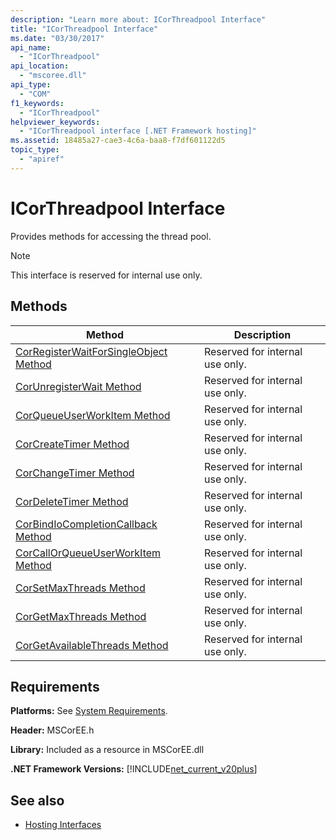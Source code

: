 ```yaml
---
description: "Learn more about: ICorThreadpool Interface"
title: "ICorThreadpool Interface"
ms.date: "03/30/2017"
api_name: 
  - "ICorThreadpool"
api_location: 
  - "mscoree.dll"
api_type: 
  - "COM"
f1_keywords: 
  - "ICorThreadpool"
helpviewer_keywords: 
  - "ICorThreadpool interface [.NET Framework hosting]"
ms.assetid: 18485a27-cae3-4c6a-baa8-f7df601122d5
topic_type: 
  - "apiref"
---
```

# ICorThreadpool Interface

Provides methods for accessing the thread pool.  
  
> [!NOTE]
> This interface is reserved for internal use only.  
  
## Methods  
  
|Method|Description|  
|------------|-----------------|  
|[CorRegisterWaitForSingleObject Method](icorthreadpool-corregisterwaitforsingleobject-method.md)|Reserved for internal use only.|  
|[CorUnregisterWait Method](icorthreadpool-corunregisterwait-method.md)|Reserved for internal use only.|  
|[CorQueueUserWorkItem Method](icorthreadpool-corqueueuserworkitem-method.md)|Reserved for internal use only.|  
|[CorCreateTimer Method](icorthreadpool-corcreatetimer-method.md)|Reserved for internal use only.|  
|[CorChangeTimer Method](icorthreadpool-corchangetimer-method.md)|Reserved for internal use only.|  
|[CorDeleteTimer Method](icorthreadpool-cordeletetimer-method.md)|Reserved for internal use only.|  
|[CorBindIoCompletionCallback Method](icorthreadpool-corbindiocompletioncallback-method.md)|Reserved for internal use only.|  
|[CorCallOrQueueUserWorkItem Method](icorthreadpool-corcallorqueueuserworkitem-method.md)|Reserved for internal use only.|  
|[CorSetMaxThreads Method](icorthreadpool-corsetmaxthreads-method.md)|Reserved for internal use only.|  
|[CorGetMaxThreads Method](icorthreadpool-corgetmaxthreads-method.md)|Reserved for internal use only.|  
|[CorGetAvailableThreads Method](icorthreadpool-corgetavailablethreads-method.md)|Reserved for internal use only.|  
  
## Requirements  

 **Platforms:** See [System Requirements](../../get-started/system-requirements.md).  
  
 **Header:** MSCorEE.h  
  
 **Library:** Included as a resource in MSCorEE.dll  
  
 **.NET Framework Versions:** [!INCLUDE[net_current_v20plus](../../../../includes/net-current-v20plus-md.md)]  
  
## See also

- [Hosting Interfaces](hosting-interfaces.md)
